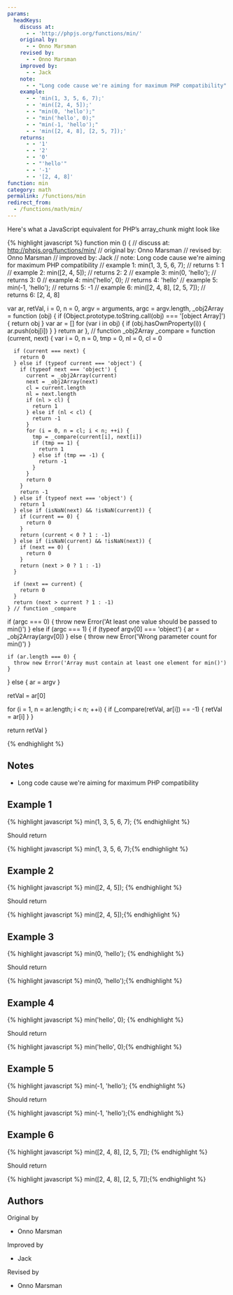 ```yaml
---
params:
  headKeys:
    discuss at:
      - - 'http://phpjs.org/functions/min/'
    original by:
      - - Onno Marsman
    revised by:
      - - Onno Marsman
    improved by:
      - - Jack
    note:
      - - "Long code cause we're aiming for maximum PHP compatibility"
    example:
      - - 'min(1, 3, 5, 6, 7);'
      - - 'min([2, 4, 5]);'
      - - "min(0, 'hello');"
      - - "min('hello', 0);"
      - - "min(-1, 'hello');"
      - - 'min([2, 4, 8], [2, 5, 7]);'
    returns:
      - - '1'
      - - '2'
      - - '0'
      - - "'hello'"
      - - '-1'
      - - '[2, 4, 8]'
function: min
category: math
permalink: /functions/min
redirect_from:
  - /functions/math/min/
---
```


<!-- WARNING! This file is auto generated by `npm run web:inject`, do not edit by hand -->

Here's what a JavaScript equivalent for PHP’s array_chunk might look like

{% highlight javascript %}
function min () {
  //  discuss at: http://phpjs.org/functions/min/
  // original by: Onno Marsman
  //  revised by: Onno Marsman
  // improved by: Jack
  //        note: Long code cause we're aiming for maximum PHP compatibility
  //   example 1: min(1, 3, 5, 6, 7);
  //   returns 1: 1
  //   example 2: min([2, 4, 5]);
  //   returns 2: 2
  //   example 3: min(0, 'hello');
  //   returns 3: 0
  //   example 4: min('hello', 0);
  //   returns 4: 'hello'
  //   example 5: min(-1, 'hello');
  //   returns 5: -1
  //   example 6: min([2, 4, 8], [2, 5, 7]);
  //   returns 6: [2, 4, 8]

  var ar, retVal, i = 0,
    n = 0,
    argv = arguments,
    argc = argv.length,
    _obj2Array = function (obj) {
      if (Object.prototype.toString.call(obj) === '[object Array]') {
        return obj
      }
      var ar = []
      for (var i in obj) {
        if (obj.hasOwnProperty(i)) {
          ar.push(obj[i])
        }
      }
      return ar
    }, // function _obj2Array
    _compare = function (current, next) {
      var i = 0,
        n = 0,
        tmp = 0,
        nl = 0,
        cl = 0

      if (current === next) {
        return 0
      } else if (typeof current === 'object') {
        if (typeof next === 'object') {
          current = _obj2Array(current)
          next = _obj2Array(next)
          cl = current.length
          nl = next.length
          if (nl > cl) {
            return 1
          } else if (nl < cl) {
            return -1
          }
          for (i = 0, n = cl; i < n; ++i) {
            tmp = _compare(current[i], next[i])
            if (tmp == 1) {
              return 1
            } else if (tmp == -1) {
              return -1
            }
          }
          return 0
        }
        return -1
      } else if (typeof next === 'object') {
        return 1
      } else if (isNaN(next) && !isNaN(current)) {
        if (current == 0) {
          return 0
        }
        return (current < 0 ? 1 : -1)
      } else if (isNaN(current) && !isNaN(next)) {
        if (next == 0) {
          return 0
        }
        return (next > 0 ? 1 : -1)
      }

      if (next == current) {
        return 0
      }
      return (next > current ? 1 : -1)
    } // function _compare

  if (argc === 0) {
    throw new Error('At least one value should be passed to min()')
  } else if (argc === 1) {
    if (typeof argv[0] === 'object') {
      ar = _obj2Array(argv[0])
    } else {
      throw new Error('Wrong parameter count for min()')
    }

    if (ar.length === 0) {
      throw new Error('Array must contain at least one element for min()')
    }
  } else {
    ar = argv
  }

  retVal = ar[0]

  for (i = 1, n = ar.length; i < n; ++i) {
    if (_compare(retVal, ar[i]) == -1) {
      retVal = ar[i]
    }
  }

  return retVal
}

{% endhighlight %}

## Notes
- Long code cause we're aiming for maximum PHP compatibility

## Example 1

{% highlight javascript %}
min(1, 3, 5, 6, 7);
{% endhighlight %}

Should return

{% highlight javascript %}
min(1, 3, 5, 6, 7);{% endhighlight %}

## Example 2

{% highlight javascript %}
min([2, 4, 5]);
{% endhighlight %}

Should return

{% highlight javascript %}
min([2, 4, 5]);{% endhighlight %}

## Example 3

{% highlight javascript %}
min(0, 'hello');
{% endhighlight %}

Should return

{% highlight javascript %}
min(0, 'hello');{% endhighlight %}

## Example 4

{% highlight javascript %}
min('hello', 0);
{% endhighlight %}

Should return

{% highlight javascript %}
min('hello', 0);{% endhighlight %}

## Example 5

{% highlight javascript %}
min(-1, 'hello');
{% endhighlight %}

Should return

{% highlight javascript %}
min(-1, 'hello');{% endhighlight %}

## Example 6

{% highlight javascript %}
min([2, 4, 8], [2, 5, 7]);
{% endhighlight %}

Should return

{% highlight javascript %}
min([2, 4, 8], [2, 5, 7]);{% endhighlight %}


## Authors


Original by

- Onno Marsman


Improved by

- Jack


Revised by

- Onno Marsman

